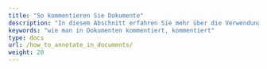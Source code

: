```yaml
---
title: "So kommentieren Sie Dokumente"
description: "In diesem Abschnitt erfahren Sie mehr über die Verwendung der GroupDocs.Annotation-API, die Teil von Conholdate.Total für .NET ist. In diesem Abschnitt erfahren Sie, wie Sie Dokumente in verschiedenen Formaten mit Anmerkungen versehen."
keywords: "wie man in Dokumenten kommentiert, kommentiert"
type: docs
url: /how_to_annotate_in_documents/
weight: 20
---
```







